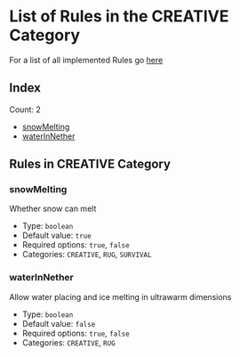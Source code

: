 # List of Rules in the CREATIVE Category

For a list of all implemented Rules go [here](../README.md)
## Index
Count: 2
- [snowMelting](#snowmelting)
- [waterInNether](#waterinnether)

## Rules in CREATIVE Category

### snowMelting
Whether snow can melt
- Type: `boolean`
- Default value: `true`
- Required options: `true`, `false`
- Categories: `CREATIVE`, `RUG`, `SURVIVAL`

### waterInNether
Allow water placing and ice melting in ultrawarm dimensions
- Type: `boolean`
- Default value: `false`
- Required options: `true`, `false`
- Categories: `CREATIVE`, `RUG`
